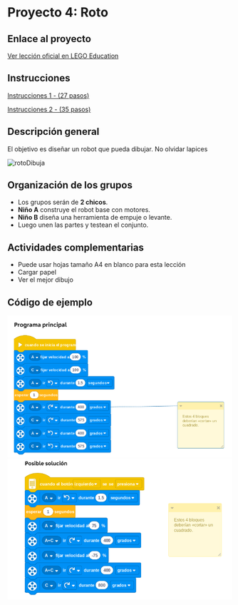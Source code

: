 
# Proyecto 4: Roto
## Enlace al proyecto
[Ver lección oficial en LEGO Education](https://education.lego.com/es-es/lessons/prime-invention-squad/broken/)

## Instrucciones
[Instrucciones 1 - (27 pasos)](https://assets.education.lego.com/v3/assets/blt293eea581807678a/bltfd7524482d88cc3a/5ec9701256542b5199dc159c/broken-bi-pdf-book1of2.pdf?locale=es-es)

[Instrucciones 2 - (35 pasos)](https://assets.education.lego.com/v3/assets/blt293eea581807678a/blt9f8ca13435605c36/5ec970a87ec01344da574ed3/broken-bi-pdf-book2of2.pdf?locale=es-es)

## Descripción general
El objetivo es diseñar un robot que pueda dibujar. No olvidar lapices

![rotoDibuja](./img1/rotoSituación.png)

## Organización de los grupos
- Los grupos serán de **2 chicos**.
- **Niño A** construye el robot base con motores.
- **Niño B** diseña una herramienta de empuje o levante.
- Luego unen las partes y testean el conjunto.

## Actividades complementarias
- Puede usar hojas tamaño A4 en blanco para esta lección
- Cargar papel
- Ver el mejor dibujo

## Código de ejemplo
![rotoCode](./img1/roto1.png)
![rotoCode](./img1/roto2.png)

